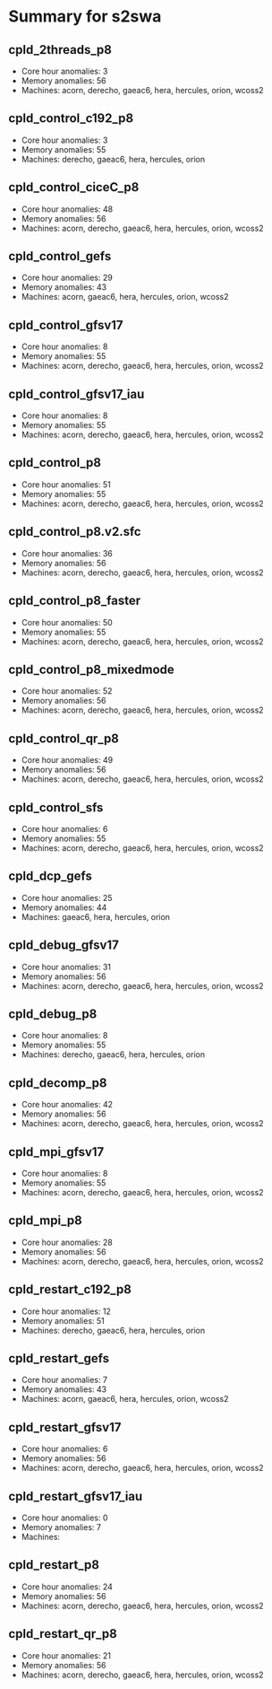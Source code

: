 # Summary for s2swa

## cpld_2threads_p8
- Core hour anomalies: 3
- Memory anomalies: 56
- Machines: acorn, derecho, gaeac6, hera, hercules, orion, wcoss2

## cpld_control_c192_p8
- Core hour anomalies: 3
- Memory anomalies: 55
- Machines: derecho, gaeac6, hera, hercules, orion

## cpld_control_ciceC_p8
- Core hour anomalies: 48
- Memory anomalies: 56
- Machines: acorn, derecho, gaeac6, hera, hercules, orion, wcoss2

## cpld_control_gefs
- Core hour anomalies: 29
- Memory anomalies: 43
- Machines: acorn, gaeac6, hera, hercules, orion, wcoss2

## cpld_control_gfsv17
- Core hour anomalies: 8
- Memory anomalies: 55
- Machines: acorn, derecho, gaeac6, hera, hercules, orion, wcoss2

## cpld_control_gfsv17_iau
- Core hour anomalies: 8
- Memory anomalies: 55
- Machines: acorn, derecho, gaeac6, hera, hercules, orion, wcoss2

## cpld_control_p8
- Core hour anomalies: 51
- Memory anomalies: 55
- Machines: acorn, derecho, gaeac6, hera, hercules, orion, wcoss2

## cpld_control_p8.v2.sfc
- Core hour anomalies: 36
- Memory anomalies: 56
- Machines: acorn, derecho, gaeac6, hera, hercules, orion, wcoss2

## cpld_control_p8_faster
- Core hour anomalies: 50
- Memory anomalies: 55
- Machines: acorn, derecho, gaeac6, hera, hercules, orion, wcoss2

## cpld_control_p8_mixedmode
- Core hour anomalies: 52
- Memory anomalies: 56
- Machines: acorn, derecho, gaeac6, hera, hercules, orion, wcoss2

## cpld_control_qr_p8
- Core hour anomalies: 49
- Memory anomalies: 56
- Machines: acorn, derecho, gaeac6, hera, hercules, orion, wcoss2

## cpld_control_sfs
- Core hour anomalies: 6
- Memory anomalies: 55
- Machines: acorn, derecho, gaeac6, hera, hercules, orion, wcoss2

## cpld_dcp_gefs
- Core hour anomalies: 25
- Memory anomalies: 44
- Machines: gaeac6, hera, hercules, orion

## cpld_debug_gfsv17
- Core hour anomalies: 31
- Memory anomalies: 56
- Machines: acorn, derecho, gaeac6, hera, hercules, orion, wcoss2

## cpld_debug_p8
- Core hour anomalies: 8
- Memory anomalies: 55
- Machines: derecho, gaeac6, hera, hercules, orion

## cpld_decomp_p8
- Core hour anomalies: 42
- Memory anomalies: 56
- Machines: acorn, derecho, gaeac6, hera, hercules, orion, wcoss2

## cpld_mpi_gfsv17
- Core hour anomalies: 8
- Memory anomalies: 55
- Machines: acorn, derecho, gaeac6, hera, hercules, orion, wcoss2

## cpld_mpi_p8
- Core hour anomalies: 28
- Memory anomalies: 56
- Machines: acorn, derecho, gaeac6, hera, hercules, orion, wcoss2

## cpld_restart_c192_p8
- Core hour anomalies: 12
- Memory anomalies: 51
- Machines: derecho, gaeac6, hera, hercules, orion

## cpld_restart_gefs
- Core hour anomalies: 7
- Memory anomalies: 43
- Machines: acorn, gaeac6, hera, hercules, orion, wcoss2

## cpld_restart_gfsv17
- Core hour anomalies: 6
- Memory anomalies: 56
- Machines: acorn, derecho, gaeac6, hera, hercules, orion, wcoss2

## cpld_restart_gfsv17_iau
- Core hour anomalies: 0
- Memory anomalies: 7
- Machines: 

## cpld_restart_p8
- Core hour anomalies: 24
- Memory anomalies: 56
- Machines: acorn, derecho, gaeac6, hera, hercules, orion, wcoss2

## cpld_restart_qr_p8
- Core hour anomalies: 21
- Memory anomalies: 56
- Machines: acorn, derecho, gaeac6, hera, hercules, orion, wcoss2

